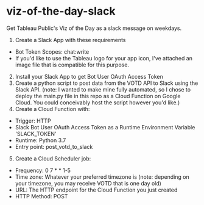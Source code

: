 # viz-of-the-day-slack
Get Tableau Public's Viz of the Day as a slack message on weekdays.

1. Create a Slack App with these requirements
  - Bot Token Scopes: chat:write
  - If you'd like to use the Tableau logo for your app icon, I've attached an image file that is compatible for this purpose.
2. Install your Slack App to get Bot User OAuth Access Token
3. Create a python script to post data from the VOTD API to Slack using the Slack API. (note: I wanted to make mine fully automated, so I chose to deploy the main.py file in this repo as a Cloud Function on Google Cloud. You could conceivably host the script however you'd like.)
4. Create a Cloud Function with:
  - Trigger: HTTP
  - Slack Bot User OAuth Access Token as a Runtime Environment Variable 'SLACK_TOKEN'
  - Runtime: Python 3.7
  - Entry point: post_votd_to_slack
5. Create a Cloud Scheduler job:
  - Frequency: 0 7 * * 1-5
  - Time zone: Whatever your preferred timezone is (note: depending on your timezone, you may receive VOTD that is one day old)
  - URL: The HTTP endpoint for the Cloud Function you just created
  - HTTP Method: POST
